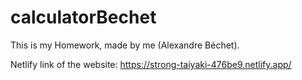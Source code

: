 # calculatorBechet

This is my Homework, made by me (Alexandre Béchet).

Netlify link of the website: https://strong-taiyaki-476be9.netlify.app/
